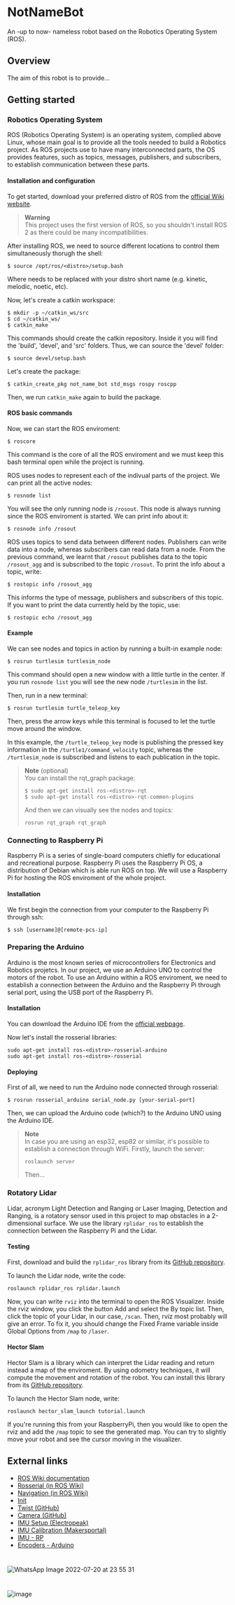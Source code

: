 # NotNameBot
An -up to now- nameless robot based on the Robotics Operating System (ROS).

## Overview

The aim of this robot is to provide...

## Getting started

### Robotics Operating System

ROS (Robotics Operating System) is an operating system, complied above Linux, whose main goal is to provide all the tools needed to build a Robotics project. As ROS projects use to have many interconnected parts, the OS provides features, such as topics, messages, publishers, and subscribers, to establish communication between these parts.

#### Installation and configuration

To get started, download your preferred distro of ROS from the [official Wiki website](http://wiki.ros.org/ROS/Installation).
> **Warning** \
> This project uses the first version of ROS, so you shouldn't install ROS 2 as there could be many incompatibilities.

After installing ROS, we need to source different locations to control them simultaneously thorugh the shell:
```
$ source /opt/ros/<distro>/setup.bash
```
Where <distro> needs to be replaced with your distro short name (e.g. kinetic, melodic, noetic, etc).

Now, let's create a catkin workspace:
```
$ mkdir -p ~/catkin_ws/src
$ cd ~/catkin_ws/
$ catkin_make
```
This commands should create the catkin repository. Inside it you will find the 'build', 'devel', and 'src' folders. Thus, we can source the 'devel' folder:
```
$ source devel/setup.bash
```
Let's create the package:
```
$ catkin_create_pkg not_name_bot std_msgs rospy roscpp
```
Then, we run ```catkin_make``` again to build the package.

#### ROS basic commands

Now, we can start the ROS enviroment:
```
$ roscore
```
This command is the core of all the ROS enviroment and we must keep this bash terminal open while the project is running.

ROS uses nodes to represent each of the indivual parts of the project. We can print all the active nodes:
```
$ rosnode list
```
You will see the only running node is ```/rosout```. This node is always running since the ROS enviroment is started. We can print info about it:
```
$ rosnode info /rosout
```

ROS uses topics to send data between different nodes. Publishers can write data into a node, whereas subscribers can read data from a node. From the previous command, we learnt that ```/rosout``` publishes data to the topic ```/rosout_agg``` and is subscribed to the topic ```/rosout```. To print the info about a topic, write:
```
$ rostopic info /rosout_agg
```
This informs the type of message, publishers and subscribers of this topic. If you want to print the data currently held by the topic, use:
```
$ rostopic echo /rosout_agg
```

#### Example

We can see nodes and topics in action by running a built-in example node:
```
$ rosrun turtlesim turtlesim_node
```
This command should open a new window with a little turtle in the center. If you run ```rosnode list``` you will see the new node ```/turtlesim``` in the list.

Then, run in a new terminal:
```
$ rosrun turtlesim turtle_teleop_key
```
Then, press the arrow keys while this terminal is focused to let the turtle move around the window. 

In this example, the ```/turtle_teleop_key``` node is publishing the pressed key information in the ```/turtle1/command_velocity``` topic, whereas the ```/turtlesim_node``` is subscribed and listens to each publication in the topic. 

> **Note** (optional)\
> You can install the rqt_graph package:
> ```
> $ sudo apt-get install ros-<distro>-rqt
> $ sudo apt-get install ros-<distro>-rqt-common-plugins
> ```
> And then we can visually see the nodes and topics:
> ```
> rosrun rqt_graph rqt_graph
> ```

### Connecting to Raspberry Pi
Raspberry Pi is a series of single-board computers chiefly for educational and recreational purpose. Raspberry Pi uses the Raspberry Pi OS, a distribution of Debian which is able run ROS on top. We will use a Raspberry Pi for hosting the ROS enviroment of the whole project.

#### Installation

We first begin the connection from your computer to the Raspberry Pi through ssh:
```
$ ssh [username]@[remote-pcs-ip]
```

### Preparing the Arduino

Arduino is the most known series of microcontrollers for Electronics and Robotics projetcs. In our project, we use an Arduino UNO to control the motors of the robot. To use an Arduino within a ROS enviroment, we need to establish a connection between the Arduino and the Raspberry Pi through serial port, using the USB port of the Raspberry Pi.

#### Installation
You can download the Arduino IDE from the [official webpage](https://www.arduino.cc/en/software).

Now let's install the rosserial libraries:
```
sudo apt-get install ros-<distro>-rosserial-arduino
sudo apt-get install ros-<distro>-rosserial
```

#### Deploying
First of all, we need to run the Arduino node connected through rosserial:
```
$ rosrun rosserial_arduino serial_node.py [your-serial-port]
```
Then, we can upload the Arduino code (which?) to the Arduino UNO using the Arduino IDE.
> **Note** \
> In case you are using an esp32, esp82 or similar, it's possible to establish a connection through WiFi. Firstly, launch the server:
> ```
> roslaunch server
> ```
> Then...

### Rotatory Lidar

Lidar, acronym Light Detection and Ranging or Laser Imaging, Detection and Ranging, is a rotatory sensor used in this project to map obstacles in a 2-dimensional surface. We use the library ```rplidar_ros``` to establish the connection between the Raspberry Pi and the Lidar.

#### Testing
First, download and build the ```rplidar_ros``` library from its [GitHub repository](https://github.com/Slamtec/rplidar_ros).

To launch the Lidar node, write the code:
```
roslaunch rplidar_ros rplidar.launch
```

Now, you can write ```rviz``` into the terminal to open the ROS Visualizer. Inside the rviz window, you click the button Add and select the By topic list. Then, click the topic of your Lidar, in our case, ```/scan```. Then, rviz most probably will give an error. To fix it, you should change the Fixed Frame variable inside Global Options from ```/map``` to ```/laser```.

#### Hector Slam

Hector Slam is a library which can interpret the Lidar reading and return instead a map of the enviroment. By using odometry techniques, it will compute the movement and rotation of the robot. You can install this library from its [GitHub repository](https://github.com/tu-darmstadt-ros-pkg/hector_slam).

To launch the Hector Slam node, write:
```
roslaunch hector_slam_launch tutorial.launch
```

If you're running this from your RaspberryPi, then you would like to open the rviz and add the ```/map``` topic to see the generated map. You can try to slightly move your robot and see the cursor moving in the visualizer.  

## External links
* [ROS Wiki documentation](http://wiki.ros.org/Documentation)
* [Rosserial (in ROS Wiki)](http://wiki.ros.org/rosserial)
* [Navigation (in ROS Wiki)](http://wiki.ros.org/navigation)
* [Init](https://roboticsbackend.com/make-ros-launch-start-on-boot-with-robot_upstart/)
* [Twist (GitHub)](https://github.com/Reinbert/ros_diffdrive_robot/blob/master/ros_diffdrive_robot.ino)
* [Camera (GitHub)](https://github.com/YoungKippur/IP-CAMERA)
* [IMU Setup (Electropeak)](https://electropeak.com/learn/interfacing-mpu9250-spi-i2c-9-axis-gyro-accelerator-magnetometer-module-with-arduino/)
* [IMU Calibration (Makersportal)](https://makersportal.com/blog/calibration-of-an-inertial-measurement-unit-imu-with-raspberry-pi-part-ii)
* [IMU - RP](https://automaticaddison.com/visualize-imu-data-using-the-mpu6050-ros-and-jetson-nano/)
* [Encoders - Arduino](https://automaticaddison.com/how-to-publish-wheel-odometry-information-over-ros/)
#
![WhatsApp Image 2022-07-20 at 23 55 31](https://user-images.githubusercontent.com/82680610/185521505-cee468ba-faf1-4973-8b66-a01958b17a59.jpeg)
#
![image](https://user-images.githubusercontent.com/82680610/160292044-05cf89da-715c-4f46-a860-a5844a6c1a98.png)
